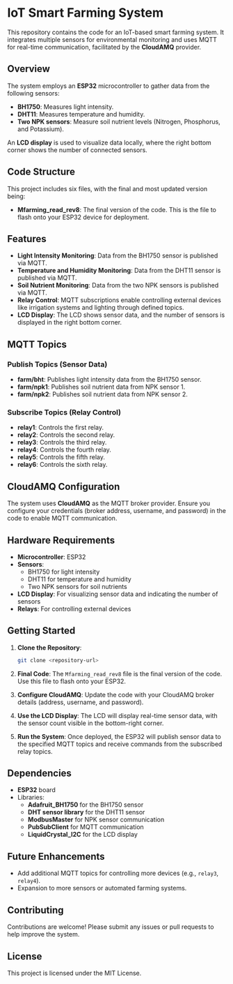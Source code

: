 # IoT Smart Farming System

This repository contains the code for an IoT-based smart farming system. It integrates multiple sensors for environmental monitoring and uses MQTT for real-time communication, facilitated by the **CloudAMQ** provider.

## Overview

The system employs an **ESP32** microcontroller to gather data from the following sensors:
- **BH1750**: Measures light intensity.
- **DHT11**: Measures temperature and humidity.
- **Two NPK sensors**: Measure soil nutrient levels (Nitrogen, Phosphorus, and Potassium).

An **LCD display** is used to visualize data locally, where the right bottom corner shows the number of connected sensors.

## Code Structure

This project includes six files, with the final and most updated version being:
- **Mfarming_read_rev8**: The final version of the code. This is the file to flash onto your ESP32 device for deployment.

## Features

- **Light Intensity Monitoring**: Data from the BH1750 sensor is published via MQTT.
- **Temperature and Humidity Monitoring**: Data from the DHT11 sensor is published via MQTT.
- **Soil Nutrient Monitoring**: Data from the two NPK sensors is published via MQTT.
- **Relay Control**: MQTT subscriptions enable controlling external devices like irrigation systems and lighting through defined topics.
- **LCD Display**: The LCD shows sensor data, and the number of sensors is displayed in the right bottom corner.

## MQTT Topics

### Publish Topics (Sensor Data)
- **farm/bht**: Publishes light intensity data from the BH1750 sensor.
- **farm/npk1**: Publishes soil nutrient data from NPK sensor 1.
- **farm/npk2**: Publishes soil nutrient data from NPK sensor 2.

### Subscribe Topics (Relay Control)
- **relay1**: Controls the first relay.
- **relay2**: Controls the second relay.
- **relay3**: Controls the third relay.
- **relay4**: Controls the fourth relay.
- **relay5**: Controls the fifth relay.
- **relay6**: Controls the sixth relay.

## CloudAMQ Configuration

The system uses **CloudAMQ** as the MQTT broker provider. Ensure you configure your credentials (broker address, username, and password) in the code to enable MQTT communication.

## Hardware Requirements
- **Microcontroller**: ESP32
- **Sensors**:
  - BH1750 for light intensity
  - DHT11 for temperature and humidity
  - Two NPK sensors for soil nutrients
- **LCD Display**: For visualizing sensor data and indicating the number of sensors
- **Relays**: For controlling external devices

## Getting Started

1. **Clone the Repository**:
   ```bash
   git clone <repository-url>
   ```

2. **Final Code**:
   The `Mfarming_read_rev8` file is the final version of the code. Use this file to flash onto your ESP32.

3. **Configure CloudAMQ**:
   Update the code with your CloudAMQ broker details (address, username, and password).

4. **Use the LCD Display**:
   The LCD will display real-time sensor data, with the sensor count visible in the bottom-right corner.

5. **Run the System**:
   Once deployed, the ESP32 will publish sensor data to the specified MQTT topics and receive commands from the subscribed relay topics.

## Dependencies

- **ESP32** board
- Libraries:
  - **Adafruit_BH1750** for the BH1750 sensor
  - **DHT sensor library** for the DHT11 sensor
  - **ModbusMaster** for NPK sensor communication
  - **PubSubClient** for MQTT communication
  - **LiquidCrystal_I2C** for the LCD display

## Future Enhancements

- Add additional MQTT topics for controlling more devices (e.g., `relay3`, `relay4`).
- Expansion to more sensors or automated farming systems.

## Contributing

Contributions are welcome! Please submit any issues or pull requests to help improve the system.

## License

This project is licensed under the MIT License.